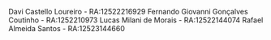Davi Castello Loureiro - RA:12522216929
Fernando Giovanni Gonçalves Coutinho - RA:1252210973
Lucas Milani de Morais - RA:12522144074
Rafael Almeida Santos - RA:12523144660
